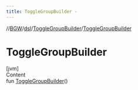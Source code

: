 ```yaml
---
title: ToggleGroupBuilder -
---
```

//[BGW](../../../index.md)/[dsl](../index.md)/[ToggleGroupBuilder](index.md)/[ToggleGroupBuilder](-toggle-group-builder.md)



# ToggleGroupBuilder  
[jvm]  
Content  
fun [ToggleGroupBuilder](-toggle-group-builder.md)()  



